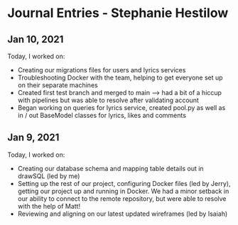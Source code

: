 # Journal Entries - Stephanie Hestilow



## Jan 10, 2021

Today, I worked on:

* Creating our migrations files for users and lyrics services
* Troubleshooting Docker with the team, helping to get everyone set up on their separate machines
* Created first test branch and merged to main --> had a bit of a hiccup with pipelines but was able to resolve after validating account
* Began working on queries for lyrics service, created pool.py as well as in / out BaseModel classes for lyrics, likes and comments


## Jan 9, 2021

Today, I worked on:

* Creating our database schema and mapping table details out in drawSQL (led by me)
* Setting up the rest of our project, configuring Docker files (led by Jerry), getting our project up and running in Docker. We had a minor setback in our ability to connect to the remote repository, but were able to resolve with the help of Matt!
* Reviewing and aligning on our latest updated wireframes (led by Isaiah)
